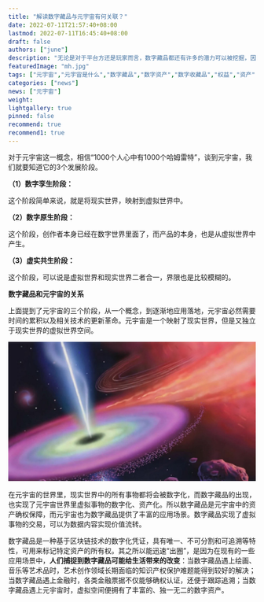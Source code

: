 ```yaml
---
title: "解读数字藏品与元宇宙有何关联？"
date: 2022-07-11T21:57:40+08:00
lastmod: 2022-07-11T16:45:40+08:00
draft: false
authors: ["june"]
description: "无论是对于平台方还是玩家而言，数字藏品都还有许多的潜力可以被挖掘，因此，了解干货、掌握最新动态、跟紧风向，有利于我们在投资收藏过程中保障自己的权益！"
featuredImage: "mh.jpg"
tags: ["元宇宙","元宇宙是什么","数字藏品","数字资产","数字收藏品","权益","资产"]
categories: ["news"]
news: ["元宇宙"]
weight: 
lightgallery: true
pinned: false
recommend: true
recommend1: true
---
```




对于元宇宙这一概念，相信“1000个人心中有1000个哈姆雷特”，谈到元宇宙，我们就要知道它的3个发展阶段。

**（1）数字孪生阶段：**

这个阶段简单来说，就是将现实世界，映射到虚拟世界中。

**（2）数字原生阶段：**

这个阶段，创作者本身已经在数字世界里面了，而产品的本身，也是从虚拟世界中产生。

**（3）虚实共生阶段：**

这个阶段，可以说是虚拟世界和现实世界二者合一，界限也是比较模糊的。

**数字藏品和元宇宙的关系**

上面提到了元宇宙的三个阶段，从一个概念，到逐渐地应用落地，元宇宙必然需要时间的累积以及相关技术的更新革命。元宇宙是一个映射了现实世界，但是又独立于现实世界的虚拟世界空间。



![数字资产](mh.jpg)



在元宇宙的世界里，现实世界中的所有事物都将会被数字化，而数字藏品的出现，也实现了元宇宙世界里虚拟事物的数字化、资产化。所以数字藏品是元宇宙中的资产确权保障，而元宇宙也为数字藏品提供了丰富的应用场景。数字藏品实现了虚拟事物的交易，可以为数据内容实现价值流转。

数字藏品是一种基于区块链技术的数字化凭证，具有唯一、不可分割和可追溯等特性，可用来标记特定资产的所有权。其之所以能迅速“出圈”，是因为在现有的一些应用场景中，**人们捕捉到数字藏品可能给生活带来的改变**：当数字藏品遇上绘画、音乐等艺术品时，艺术创作领域长期面临的知识产权保护难题能得到较好的解决；当数字藏品遇上金融时，各类金融票据不仅能够确权认证，还便于跟踪追溯；当数字藏品遇上元宇宙时，虚拟空间便拥有了丰富的、独一无二的数字资产。